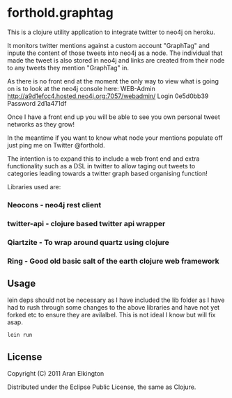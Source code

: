 # forthold.graphtag

This is a clojure utility application to integrate twitter to neo4j on heroku.

It monitors twitter mentions against a custom account "GraphTag" and inpute the content of those tweets into neo4j as a node.
The individual that made the tweet is also stored in neo4j and links are created from their node to any tweets they mention "GraphTag" in.

As there is no front end at the moment the only way to view what is going on is to look at the neo4j console here: 
WEB-Admin	http://a9d1efcc4.hosted.neo4j.org:7057/webadmin/
Login	0e5d0bb39
Password	2d1a471df

Once I have a front end up you will be able to see you own personal tweet networks as they grow!

In the meantime if you want to know what node your mentions populate off just ping me on Twitter @forthold.

The intention is to expand this to include a web front end and extra functionality such as a DSL in twitter to allow taging out tweets to categories leading towards a twitter graph based organising function!

Libraries used are:

### Neocons - neo4j rest client
### twitter-api - clojure based twitter api wrapper
### Qiartzite - To wrap around quartz using clojure 
### Ring - Good old basic salt of the earth clojure web framework

## Usage

lein deps should not be necessary as I have included the lib folder as I have had to rush through some changes to the above libraries and have not yet forked etc to ensure they are avilalbel. This is not ideal I know but will fix asap.

```bash
lein run
```

## License

Copyright (C) 2011 Aran Elkington

Distributed under the Eclipse Public License, the same as Clojure.

